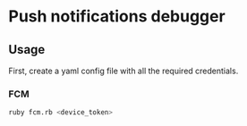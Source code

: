 # Push notifications debugger

## Usage

First, create a yaml config file with all the required credentials.

### FCM

```bash
ruby fcm.rb <device_token>
```
